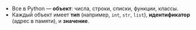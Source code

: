 
- Все в Python — **объект**: числа, строки, списки, функции, классы.
- Каждый объект имеет **тип** (например, `int`, `str`, `list`), **идентификатор** (адрес в памяти), и **значение**.